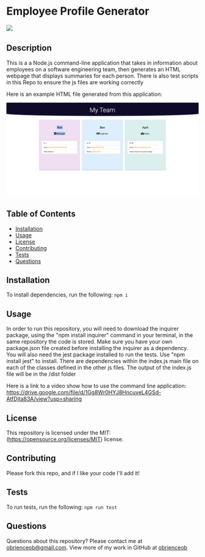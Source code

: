 # Employee Profile Generator
![](https://img.shields.io/badge/License-MIT-yellow.svg)
## Description
This is a a Node.js command-line application that takes in information about employees on a software engineering team, then generates an HTML webpage that displays summaries for each person. There is also test scripts in this Repo to ensure the js files are working correctly

Here is an example HTML file generated from this application: 

<img src="images/exampleHTML.jpg" alt="example HTML">


## Table of Contents
* [Installation](#installation)
* [Usage](#usage)
* [License](#license)
* [Contributing](#contributing)
* [Tests](#tests)
* [Questions](#questions)

## Installation
To install dependencies, run the following:
`
npm i
`

## Usage
In order to run this repository, you will need to download the inquirer package, using the "npm install inquirer" command in your terminal, in the same repository the code is stored. Make sure you have your own package.json file created before installing the inquirer as a dependency. You will also need the jest package installed to run the tests. Use "npm install jest" to install. There are dependencies within the index.js main file on each of the classes defined in the other js files. The output of the index.js file will be in the /dist folder

Here is a link to a video show how to use the command line application: https://drive.google.com/file/d/1Gg8Wr0HYJ8HncuveL4GSd-AtfDjta83A/view?usp=sharing
## License
This repository is licensed under the MIT: (https://opensource.org/licenses/MIT) license.

## Contributing
Please fork this repo, and if I like your code I'll add it!

## Tests
To run tests, run the following:
`
npm run test
`

## Questions
Questions about this repository? Please contact me at [obrienceob@gmail.com](mailto:obrienceob@gmail.com). View more of my work in GitHub at [obrienceob](https://github.com/obrienceob) 
